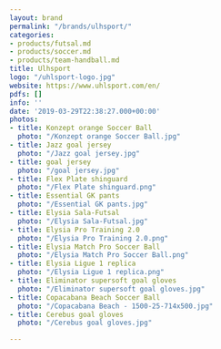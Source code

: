 ```yaml
---
layout: brand
permalink: "/brands/ulhsport/"
categories:
- products/futsal.md
- products/soccer.md
- products/team-handball.md
title: Ulhsport
logo: "/uhlsport-logo.jpg"
website: https://www.uhlsport.com/en/
pdfs: []
info: ''
date: '2019-03-29T22:38:27.000+00:00'
photos:
- title: Konzept orange Soccer Ball
  photo: "/Konzept orange Soccer Ball.jpg"
- title: Jazz goal jersey
  photo: "/Jazz goal jersey.jpg"
- title: goal jersey
  photo: "/goal jersey.jpg"
- title: Flex Plate shinguard
  photo: "/Flex Plate shinguard.png"
- title: Essential GK pants
  photo: "/Essential GK pants.jpg"
- title: Elysia Sala-Futsal
  photo: "/Elysia Sala-Futsal.jpg"
- title: Elysia Pro Training 2.0
  photo: "/Elysia Pro Training 2.0.png"
- title: Elysia Match Pro Soccer Ball
  photo: "/Elysia Match Pro Soccer Ball.png"
- title: Elysia Ligue 1 replica
  photo: "/Elysia Ligue 1 replica.png"
- title: Eliminator supersoft goal gloves
  photo: "/Eliminator supersoft goal gloves.jpg"
- title: Copacabana Beach Soccer Ball
  photo: "/Copacabana Beach - 1500-25-714x500.jpg"
- title: Cerebus goal gloves
  photo: "/Cerebus goal gloves.jpg"

---
```

